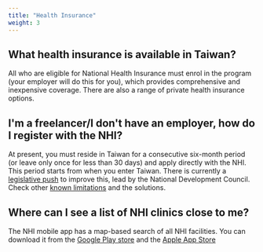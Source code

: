 ```yaml
---
title: "Health Insurance"
weight: 3
---
```

<!--- (c) Tom Fifield, licensed under a
Creative Commons Attribution-NonCommercial-ShareAlike 4.0 International License. -->

## What health insurance is available in Taiwan?
All who are eligible for National Health Insurance must enrol in the program (your employer will do this for you), which provides comprehensive and inexpensive coverage. There are also a range of private health insurance options.

## I'm a freelancer/I don't have an employer, how do I register with the NHI?
At present, you must reside in Taiwan for a consecutive six-month period (or leave only once for less than 30 days) and apply directly with the NHI. This period starts from when you enter Taiwan. There is currently a [legislative push](https://www.ndc.gov.tw/en/Content_List.aspx?n=999F9864EFDB5F6F&upn=6CE244D6E7DAF831) to improve this, lead by the National Development Council. Check other [known limitations](/goldcard-holders-faq/known-limitations/#health-insurance-a-6-month-wait-if-you-are-unemployed) and the solutions.

## Where can I see a list of NHI clinics close to me?
The NHI mobile app has a map-based search of all NHI facilities.
You can download it from the [Google Play store](https://play.google.com/store/apps/details?id=com.nhiApp.v1) and the [Apple App Store](https://apps.apple.com/tw/app/%E5%85%A8%E6%B0%91%E5%81%A5%E4%BF%9D%E8%A1%8C%E5%8B%95%E5%BF%AB%E6%98%93%E9%80%9A-%E5%81%A5%E5%BA%B7%E5%AD%98%E6%91%BA/id578186283)
